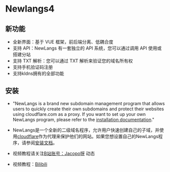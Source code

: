 # Newlangs4

## 新功能

- 全新界面：基于 VUE 框架，前后端分离、低耦合度
- 支持 API：NewLangs 有一套独立的 API 系统，您可以通过调用 API 使用或搭建分站
- 支持 TXT 解析：您可以通过 TXT 解析来验证您的域名所有权
- 支持手机验证码注册
- 支持kldns拥有的全部功能

## 安装
- "NewLangs is a brand new subdomain management program that allows users to quickly create their own subdomains and protect their websites using cloudflare.com as a proxy. If you want to set up your own NewLangs program, please refer to the [installation documentation](https://langsteam.feishu.cn/docx/HS8rdVV7roIDWjxJ660cv8j3ntd?from=from_copylink)."

- NewLangs是一个全新的二级域名程序，允许用户快速创建自己的子域，并使用[cloudflare](https://cloudflare.com)作为代理来保护他们的网站。如果您想设置自己的NewLangs程序，请参阅[安装文档](https://langsteam.feishu.cn/docx/HS8rdVV7roIDWjxJ660cv8j3ntd?from=from_copylink)。
- 视频教程请关注[B站账号：Jacopo呀](https://space.bilibili.com/681353190) 动态
- 视频教程：[Bilibili](https://www.bilibili.com/video/BV15e41197WL/)
